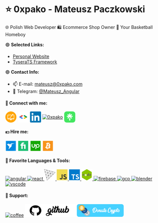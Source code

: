 # ⭐ 0xpako - Mateusz Paczkowski
🌐 Polish Web Developer
🛍️ Ecommerce Shop Owner
🏀 Your Basketball Homeboy

🟢 **Selected Links:**

- [Personal Website](https://0xpako.com/)
- [TyseraTS Framework](https://github.com/0xpako/TyseraTS)

🟣 **Contact Info:**

- 📫 E-mail: mateusz@0xpako.com
- 💬 Telegram: [@Mateusz_Angular](https://t.me/Mateusz_Angular)

<h4 align="left">📧 Connect with me:</h4>
<p align="left">
<a href="https://0xpako.com/" target="blank"><img align="center" src="https://raw.githubusercontent.com/0xpako/0xpako/main/images/pop.png" alt="portfolio" height="35" width="35" /></a>
<a href="#" target="blank"><img align="center" src="https://raw.githubusercontent.com/0xpako/0xpako/main/images/googledev.png" alt="googledev" height="35" width="35" /></a>
<a href="https://linkedin.com/in/paczkowski" target="blank"><img align="center" src="https://raw.githubusercontent.com/0xpako/0xpako/main/images/LinkedIn_logo_initials.png.webp" alt="paczkowski" height="35" width="35" /></a>
<a href="https://www.leetcode.com/0xpako" target="blank"><img align="center" src="https://raw.githubusercontent.com/rahuldkjain/github-profile-readme-generator/master/src/images/icons/Social/leet-code.svg" alt="0xpako" height="35" width="35" /></a>
<a href="https://linktr.ee/0xpako" target="blank"><img align="center" src="https://raw.githubusercontent.com/0xpako/0xpako/main/images/linktreepic2.png" alt="linktree" height="35" width="35" /></a>
</p>

<h4 align="left">💵 Hire me:</h4>
<p align="left">
<a href="https://www.freelancer.com/u/mat0xpako" target="blank"><img align="center" src="https://raw.githubusercontent.com/0xpako/0xpako/main/images/icfreelancer.png" alt="freelancer" height="35" width="35" /></a>
<a href="https://www.fiverr.com/mat0xpako" target="blank"><img align="center" src="https://raw.githubusercontent.com/0xpako/0xpako/main/images/icfiverr.png" alt="fiverr" height="35" width="35" /></a>
<a href="https://www.upwork.com/freelancers/~0120b0c916c2a72d38" target="blank"><img align="center" src="https://raw.githubusercontent.com/0xpako/0xpako/main/images/icupwork.png" alt="upwork" height="35" width="35" /></a>
<a href="https://bitcoin.0xpako.com/" target="blank"><img align="center" src="https://raw.githubusercontent.com/0xpako/0xpako/main/images/icBitcoin.png" alt="crypto" height="35" width="35" /></a>
</p>

<h4 align="left">🍒 Favorite Languages & Tools:</h4>
<p align="left"> <a href="https://angular.io" target="_blank" rel="noreferrer"> <img src="https://angular.io/assets/images/logos/angular/angular.svg" alt="angular" width="35" height="35"/> </a> <a href="https://reactjs.org/" target="_blank" rel="noreferrer"> <img src="https://reactnative.dev/img/header_logo.svg" alt="react" width="35" height="35"/> </a> <a href="https://threejs.org/" target="_blank" rel="noreferrer"> <img src="https://raw.githubusercontent.com/0xpako/0xpako/main/images/threejs100.png" alt="three" width="35" height="35"/> </a> <a href="https://developer.mozilla.org/en-US/docs/Web/JavaScript" target="_blank" rel="noreferrer"> <img src="https://raw.githubusercontent.com/devicons/devicon/master/icons/javascript/javascript-original.svg" alt="javascript" width="35" height="35"/> </a> <a href="https://www.typescriptlang.org/" target="_blank" rel="noreferrer"> <img src="https://raw.githubusercontent.com/devicons/devicon/master/icons/typescript/typescript-original.svg" alt="typescript" width="35" height="35"/> </a> <a href="https://nodejs.org" target="_blank" rel="noreferrer"> <img src="https://raw.githubusercontent.com/0xpako/0xpako/main/images/node.png" alt="nodejs" width="35" height="35"/> </a> <a href="https://firebase.google.com/" target="_blank" rel="noreferrer"> <img src="https://www.vectorlogo.zone/logos/firebase/firebase-icon.svg" alt="firebase" width="35" height="35"/> </a> <a href="https://cloud.google.com" target="_blank" rel="noreferrer"> <img src="https://www.vectorlogo.zone/logos/google_cloud/google_cloud-icon.svg" alt="gcp" width="35" height="35"/> </a> <a href="https://www.blender.org/" target="_blank" rel="noreferrer"> <img src="https://download.blender.org/branding/community/blender_community_badge_white.svg" alt="blender" width="35" height="35"/> </a> <a href="https://code.visualstudio.com/" target="_blank" rel="noreferrer"> <img src="https://upload.wikimedia.org/wikipedia/commons/9/9a/Visual_Studio_Code_1.35_icon.svg" alt="vscode" width="35" height="35"/> </a></p>

<h4 align="left">🧡 Support:</h4>
<p><a href="https://www.buymeacoffee.com/0xpako"> <img src="https://cdn.buymeacoffee.com/buttons/v2/default-yellow.png" height="40" width="160" alt="coffee" /></a> <a href="https://github.com/sponsors/0xpako/"> <img src="https://raw.githubusercontent.com/0xpako/0xpako/main/images/githubsponsor.svg" height="40" width="160" alt="github-sponsor" /></a> <a href="https://bitcoin.0xpako.com/"> <img src="https://raw.githubusercontent.com/0xpako/0xpako/main/images/DonateBet.png" height="40" width="148" alt="crypto" /></a></p>

<!--
Resources to be used later probably :D

<h4 align="left">Most Used Languages (Github):</h4>
<img align="left" src="https://github-readme-stats.vercel.app/api/top-langs/?username=0xpako&theme=github_dark&show_icons=true&hide_border=true&layout=compact&langs_count=6" alt="Top languages"/>

<p align="left"> <a href="https://github.com/ryo-ma/github-profile-trophy"><img src="https://github-profile-trophy.vercel.app/?username=0xpako" alt="0xpako" /></a> </p>
-->

